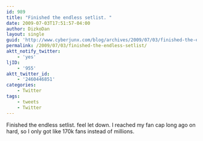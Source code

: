 ```yaml
---
id: 989
title: "Finished the endless setlist. "
date: 2009-07-03T17:51:57-04:00
author: DizkoDan
layout: single
guid: 'http://www.cyberjunx.com/blog/archives/2009/07/03/finished-the-endless-setlist/'
permalink: /2009/07/03/finished-the-endless-setlist/
aktt_notify_twitter:
    - 'yes'
ljID:
    - '955'
aktt_twitter_id:
    - '2460446851'
categories:
    - Twitter
tags:
    - tweets
    - Twitter
---
```


Finished the endless setlist. feel let down. I reached my fan cap long ago on hard, so I only got like 170k fans instead of millions.